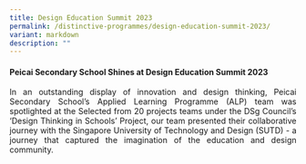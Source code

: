 ```yaml
---
title: Design Education Summit 2023
permalink: /distinctive-programmes/design-education-summit-2023/
variant: markdown
description: ""
---
```

<h4><strong>Peicai Secondary School Shines at Design Education Summit 2023</strong></h4>
<p></p><p align="justify">In an outstanding display of innovation and design thinking, Peicai Secondary School’s Applied Learning Programme (ALP) team was spotlighted at the Selected from 20 projects teams under the DSg Council’s ‘Design Thinking in Schools’ Project, our team presented their collaborative journey with the Singapore University of Technology and Design (SUTD) - a journey that captured the imagination of the education and design community.</p>

